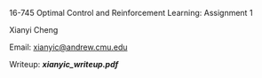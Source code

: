 16-745 Optimal Control and Reinforcement Learning: Assignment 1

Xianyi Cheng 

Email: xianyic@andrew.cmu.edu

Writeup: ***xianyic_writeup.pdf***

